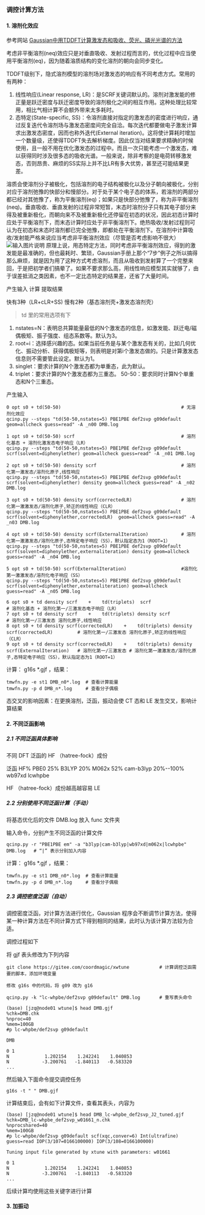 ### 调控计算方法

#### 1. 溶剂化效应

参考网站 [Gaussian中用TDDFT计算激发态和吸收、荧光、磷光光谱的方法](http://sobereva.com/314)

考虑非平衡溶剂(neq)效应只是对垂直吸收、发射过程而言的，优化过程中应当使用平衡溶剂(eq)，因为随着溶质结构的变化溶剂的朝向会同步变化。

TDDFT级别下，隐式溶剂模型的溶剂场对激发态的响应有不同考虑方式。常用的有两种：
1. 线性响应(Linear response, LR)：是SCRF关键词默认的。溶剂对激发能的修正量是跃迁密度与跃迁密度导致的溶剂极化之间的相互作用。这种处理比较常用，相比气相计算不会额外带来太多耗时。
2. 态特定(State-specific, SS)：令溶剂直接对指定的激发态的密度进行响应，通过反复迭代令溶剂场与激发态密度间完全自洽。每次迭代都要做电子激发计算求出激发态密度，因而也称外迭代(External iteration)。这将使计算耗时增加一个数量级，还使得TDDFT失去解析梯度。因此仅当对结果要求精确的时候使用，且一般不用在优化激发态的过程中。而且一次只能考虑一个激发态，难以获得同时涉及很多态的吸收光谱。一般来说，除非考察的是电荷转移激发态，否则昂贵、麻烦的SS实际上并不比LR有多大优势，甚至还可能结果更差。

溶质会使溶剂分子被极化，包括溶剂的电子结构被极化以及分子朝向被极化，分别对应于溶剂弛豫的快部分和慢部分。对于处于某个电子态的体系，若溶剂的两部分都已经对其弛豫了，称为平衡溶剂(eq)；如果只是快部分弛豫了，称为非平衡溶剂(neq)。垂直吸收、垂直发射的过程非常短暂，末态时溶剂分子只有其电子部分来得及被重新极化，而朝向来不及被重新极化还停留在初态的状况，因此初态计算时应处于平衡溶剂下，而末态计算时应处于非平衡溶剂下。绝热吸收/发射过程则可认为在初态和末态时溶剂都已完全弛豫，即都处在平衡溶剂下。在溶剂中计算吸收/发射能严格来说应当考虑非平衡溶剂效应（尽管是否考虑影响不很大）
![输入图片说明](img/IMG_0434.png)
原理上说，用态特定方法，同时考虑非平衡溶剂效应，得到的激发能是最准确的，但也最耗时、繁琐，Gaussian手册上那个“7步”例子之所以搞得那么麻烦，就是因为用了这种方式考虑溶剂，而且从吸收到发射算了一个完整来回，于是把初学者们搞晕了。如果不要求那么高，用线性响应模型其实就够了，由于误差抵消之类因素，也不一定比态特定的结果差，还省了大量时间。

产生输入   计算  提取结果

快有3种（LR+cLR+SS)
慢有2种（基态溶剂壳+激发态溶剂壳）

> td 里的常用选项有下
1. nstates=N：表明总共算能量最低的N个激发态的信息，如激发能、跃迁电/磁偶极矩、振子强度、组态系数等。默认为3。
2. root=i：选择感兴趣的态。如果当前任务是与某个激发态有关的，比如几何优化、振动分析、获得偶极矩等，则表明是对第i个激发态做的。只是计算激发态信息则不需要管此设定。默认为1。
3. singlet：要求计算的N个激发态都为单重态，此为默认。
4. triplet：要求计算的N个激发态都为三重态。
50-50：要求同时计算N个单重态和N个三重态。

产生输入
```
0 opt s0 + td(50-50)                                            # 无溶剂化效应
qcinp.py --steps "td(50-50,nstates=5) PBE1PBE def2svp g09default geom=allcheck guess=read" -A _n00 DMB.log

1 opt s0 + td(50-50) scrf                                       # 溶剂化基态 + 溶剂化激发态电子响应（LR）
qcinp.py --steps "td(50-50,nstates=5) PBE1PBE def2svp g09default scrf(solvent=diphenylether) geom=allcheck guess=read" -A _n01 DMB.log

2 opt s0 + td(50-50) density scrf                               # 溶剂化第一激发态/溶剂化原子,线性响应
qcinp.py --steps "td(50-50,nstates=5) PBE1PBE def2svp g09default scrf(solvent=diphenylether) density geom=allcheck guess=read" -A _n02 DMB.log

3 opt s0 + td(50-50) density scrf(correctedLR)                  # 溶剂化第一激激发态/溶剂化原子,矫正的线性响应（CLR）
qcinp.py --steps "td(50-50,nstates=5) PBE1PBE def2svp g09default scrf(solvent=diphenylether,correctedLR)  geom=allcheck guess=read" -A _n03 DMB.log

4 opt s0 + td(50-50) density scrf(ExternalIteration)            # 溶剂化第一激激发态/溶剂化原子,态特定电子响应（SS），默认指定态为1（ROOT=1）
qcinp.py --steps "td(50-50,nstates=5) PBE1PBE def2svp g09default scrf(solvent=diphenylether,externaliteration) density geom=allcheck guess=read" -A _n04 DMB.log

5 opt s0 + td(50-50) scrf(ExternalIteration)                    #溶剂化第一激激发态/溶剂化电子响应（SS）
qcinp.py --steps "td(50-50,nstates=5) PBE1PBE def2svp g09default scrf(solvent=diphenylether,externaliteration) geom=allcheck guess=read" -A _n05 DMB.log

6 opt s0 + td density scrf    +    td(triplets)  scrf										   # 溶剂化基态 + 溶剂化第一/三激发态电子响应（LR）
7 opt s0 + td density scrf    +    td(triplets) density scrf                                   # 溶剂化第一/三激发态 溶剂化原子,线性响应
8 opt s0 + td density scrf(correctedLR)    +    td(triplets) density scrf(correctedLR)         # 溶剂化第一/三激发态 溶剂化原子,矫正的线性响应（CLR）
9 opt s0 + td density scrf(correctedLR)    +    td(triplets) density scrf(ExternalIteration)   # 溶剂化第一/三激发态 # 溶剂化第一激激发态/溶剂化原子,态特定电子响应（SS），默认指定态为1（ROOT=1）
```

计算： g16s *.gjf ，结果：
```
tmwfn.py -e st1 DMB_n0*.log  # 查看计算能量
tmwfn.py -p d DMB_n*.log     # 查看分子偶极
```

态交叉的影响因素：在更换溶剂，泛函，振动会使 CT 态和 LE 发生交叉，影响计算结果


#### 2. 不同泛函影响

##### 2.1 不同泛函具体影响

不同 DFT 泛函的 HF （hatree-fock）成份

泛函 HF% PBE0 25%  B3LYP 20% M062x 52% cam-b3lyp 20%--100% wb97xd lcwhpbe

 HF （hatree-fock）成份越高越容易 LE

##### 2.2 分别使用不同泛函计算（手动）

将基态优化后的文件 DMB.log 放入 func 文件夹

输入命令，分别产生不同泛函的计算文件
```
qcinp.py -r "PBE1PBE em" -a "b3lyp|cam-b3lyp|wb97xd|m062x|lcwhpbe" DMB.log   # “|” 表示分别加入内容
```
计算： g16s *.gjf ，结果：
```
tmwfn.py -e st1 DMB_n0*.log  # 查看计算能量
tmwfn.py -p d DMB_n*.log     # 查看分子偶极
```
##### 2.3 调控密度泛函（自动）

调控密度泛函，对计算方法进行优化，Gaussian 程序会不断调节计算方法，使得某一种计算方法在不同计算方式下得到相同的结果，此时认为该计算方法较为合适。

调控过程如下

将 gjf 表头修改为下列内容
```
git clone https://gitee.com/coordmagic/xwtune           # 计算调控泛函需要的脚本，添加环境变量

修改 g16s 中的代码，将 g09 改为 g16

qcinp.py -k "lc-whpbe/def2svp g09default" DMB.log       # 重写表头命令

(base) [jzq@node01 wtune]$ head DMB.gjf
%chk=DMB.chk
%nproc=40
%mem=100GB
#p lc-whpbe/def2svp g09default

DMB

0 1
N             1.202154    1.242241    1.040853
N            -3.200761   -1.840113   -0.583320
...
```
然后输入下面命令提交调控任务
```
g16s -t " " DMB.gjf
```
计算结束后，会有如下计算文件，查看其表头，内容为
```
(base) [jzq@node01 wtune]$ head DMB_lc-whpbe_def2svp_J2_tuned.gjf
%chk=DMB_lc-whpbe_def2svp_w01661_n.chk
%nprocshared=40
%mem=100GB
#p lc-whpbe/def2svp g09default scf(xqc,conver=6) Int(ultrafine) guess=read IOP(3/107=0166100000) IOP(3/108=0166100000)

Tuning input file generated by xtune with parameters: w01661

0 1
N             1.202154    1.242241    1.040853
N            -3.200761   -1.840113   -0.583320
...
```
后续计算均使用这些关键字进行计算

#### 3. 加振动

















